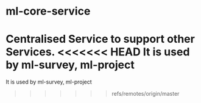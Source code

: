 # ml-core-service
Centralised Service to support other Services.
<<<<<<< HEAD
It is used by ml-survey, ml-project
=======
It is used by ml-survey, ml-project


>>>>>>> refs/remotes/origin/master
